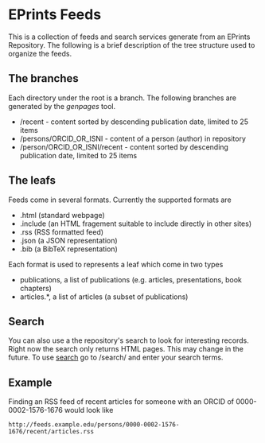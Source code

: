 
# EPrints Feeds

This is a collection of feeds and search services generate from an EPrints Repository. The following is a brief description of 
the tree structure used to organize the feeds.

## The branches

Each directory under the root is a branch.  The following branches are generated by the *genpages* tool.

+ /recent - content sorted by descending publication date, limited to 25 items
+ /persons/ORCID_OR_ISNI - content of a person (author) in repository
+ /person/ORCID_OR_ISNI/recent - content sorted by descending publication date, limited to 25 items

## The leafs

Feeds come in several formats. Currently the supported formats are 

+ .html (standard webpage)
+ .include (an HTML fragement suitable to include directly in other sites)
+ .rss (RSS formatted feed)
+ .json (a JSON representation)
+ .bib (a BibTeX representation)

Each format is used to represents a leaf which come in two types

+ publications, a list of publications (e.g. articles, presentations, book chapters)
+ articles.*, a list of articles (a subset of publications)

## Search

You can also use a the repository's search to look for interesting records. Right now the search only returns
HTML pages. This may change in the future.  To use [search](/search/) go to /search/ and enter your search terms.

## Example

Finding an RSS feed of recent articles for someone with an ORCID of 0000-0002-1576-1676 would look like

    http://feeds.example.edu/persons/0000-0002-1576-1676/recent/articles.rss



